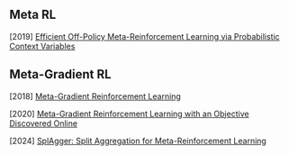 ## Meta RL

[2019] [Efficient Off-Policy Meta-Reinforcement Learning via Probabilistic Context Variables](https://arxiv.org/abs/1903.08254)



## Meta-Gradient RL

[2018] [Meta-Gradient Reinforcement Learning](https://arxiv.org/abs/1805.09801)

[2020] [Meta-Gradient Reinforcement Learning with an Objective Discovered Online](https://arxiv.org/abs/2007.08433)

[2024] [SplAgger: Split Aggregation for Meta-Reinforcement Learning](https://arxiv.org/abs/2403.03020)